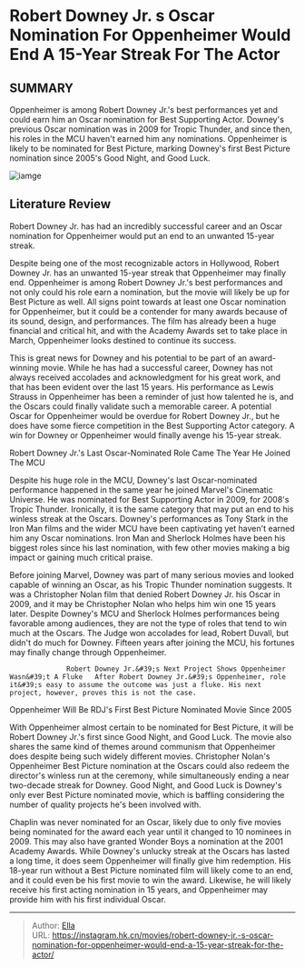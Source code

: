 # Robert Downey Jr. s Oscar Nomination For Oppenheimer Would End A 15-Year Streak For The Actor


## SUMMARY 



  Oppenheimer is among Robert Downey Jr.&#39;s best performances yet and could earn him an Oscar nomination for Best Supporting Actor.   Downey&#39;s previous Oscar nomination was in 2009 for Tropic Thunder, and since then, his roles in the MCU haven&#39;t earned him any nominations.   Oppenheimer is likely to be nominated for Best Picture, marking Downey&#39;s first Best Picture nomination since 2005&#39;s Good Night, and Good Luck.  

![iamge](https://static1.srcdn.com/wordpress/wp-content/uploads/2023/08/robert-downey-jr-in-oppenheimer.jpg)

## Literature Review

Robert Downey Jr. has had an incredibly successful career and an Oscar nomination for Oppenheimer would put an end to an unwanted 15-year streak. 




Despite being one of the most recognizable actors in Hollywood, Robert Downey Jr. has an unwanted 15-year streak that Oppenheimer may finally end. Oppenheimer is among Robert Downey Jr.&#39;s best performances and not only could his role earn a nomination, but the movie will likely be up for Best Picture as well. All signs point towards at least one Oscar nomination for Oppenheimer, but it could be a contender for many awards because of its sound, design, and performances. The film has already been a huge financial and critical hit, and with the Academy Awards set to take place in March, Oppenheimer looks destined to continue its success.




This is great news for Downey and his potential to be part of an award-winning movie. While he has had a successful career, Downey has not always received accolades and acknowledgment for his great work, and that has been evident over the last 15 years. His performance as Lewis Strauss in Oppenheimer has been a reminder of just how talented he is, and the Oscars could finally validate such a memorable career. A potential Oscar for Oppenheimer would be overdue for Robert Downey Jr., but he does have some fierce competition in the Best Supporting Actor category. A win for Downey or Oppenheimer would finally avenge his 15-year streak.


 Robert Downey Jr.&#39;s Last Oscar-Nominated Role Came The Year He Joined The MCU 
          

Despite his huge role in the MCU, Downey&#39;s last Oscar-nominated performance happened in the same year he joined Marvel&#39;s Cinematic Universe. He was nominated for Best Supporting Actor in 2009, for 2008&#39;s Tropic Thunder. Ironically, it is the same category that may put an end to his winless streak at the Oscars. Downey&#39;s performances as Tony Stark in the Iron Man films and the wider MCU have been captivating yet haven&#39;t earned him any Oscar nominations. Iron Man and Sherlock Holmes have been his biggest roles since his last nomination, with few other movies making a big impact or gaining much critical praise.




Before joining Marvel, Downey was part of many serious movies and looked capable of winning an Oscar, as his Tropic Thunder nomination suggests. It was a Christopher Nolan film that denied Robert Downey Jr. his Oscar in 2009, and it may be Christopher Nolan who helps him win one 15 years later. Despite Downey&#39;s MCU and Sherlock Holmes performances being favorable among audiences, they are not the type of roles that tend to win much at the Oscars. The Judge won accolades for lead, Robert Duvall, but didn&#39;t do much for Downey. Fifteen years after joining the MCU, his fortunes may finally change through Oppenheimer.

                  Robert Downey Jr.&#39;s Next Project Shows Oppenheimer Wasn&#39;t A Fluke   After Robert Downey Jr.&#39;s Oppenheimer, role it&#39;s easy to assume the outcome was just a fluke. His next project, however, proves this is not the case.    



 Oppenheimer Will Be RDJ&#39;s First Best Picture Nominated Movie Since 2005 
          




With Oppenheimer almost certain to be nominated for Best Picture, it will be Robert Downey Jr.&#39;s first since Good Night, and Good Luck. The movie also shares the same kind of themes around communism that Oppenheimer does despite being such widely different movies. Christopher Nolan&#39;s Oppenheimer Best Picture nomination at the Oscars could also redeem the director&#39;s winless run at the ceremony, while simultaneously ending a near two-decade streak for Downey. Good Night, and Good Luck is Downey&#39;s only ever Best Picture nominated movie, which is baffling considering the number of quality projects he&#39;s been involved with.

Chaplin was never nominated for an Oscar, likely due to only five movies being nominated for the award each year until it changed to 10 nominees in 2009. This may also have granted Wonder Boys a nomination at the 2001 Academy Awards. While Downey&#39;s unlucky streak at the Oscars has lasted a long time, it does seem Oppenheimer will finally give him redemption. His 18-year run without a Best Picture nominated film will likely come to an end, and it could even be his first movie to win the award. Likewise, he will likely receive his first acting nomination in 15 years, and Oppenheimer may provide him with his first individual Oscar.






---

> Author: [Ella](https://instagram.hk.cn/)  
> URL: https://instagram.hk.cn/movies/robert-downey-jr.-s-oscar-nomination-for-oppenheimer-would-end-a-15-year-streak-for-the-actor/  

